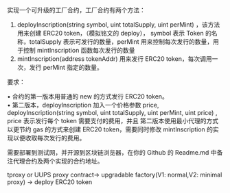 实现⼀个可升级的工厂合约，工厂合约有两个方法：

1. deployInscription(string symbol, uint totalSupply, uint perMint) ，该方法用来创建 ERC20 token，（模拟铭文的 deploy）， symbol 表示 Token 的名称，totalSupply 表示可发行的数量，perMint 用来控制每次发行的数量，用于控制 mintInscription 函数每次发行的数量
2. mintInscription(address tokenAddr) 用来发行 ERC20 token，每次调用一次，发行 perMint 指定的数量。

要求：

• 合约的第⼀版本用普通的 new 的方式发行 ERC20 token。
<br>
• 第⼆版本，deployInscription 加入一个价格参数 price, deployInscription(string symbol, uint totalSupply, uint perMint, uint price) , price 表示发行每个 token 需要支付的费用，并且 第⼆版本使用最小代理的方式以更节约 gas 的方式来创建 ERC20 token，需要同时修改 mintInscription 的实现以便收取每次发行的费用。

需要部署到测试⽹，并开源到区块链浏览器，在你的 Github 的 Readme.md 中备注代理合约及两个实现的合约地址。

tproxy or UUPS proxy contract-> upgradable factory(V1: normal,V2: minimal proxy) -> deploy ERC20 token
